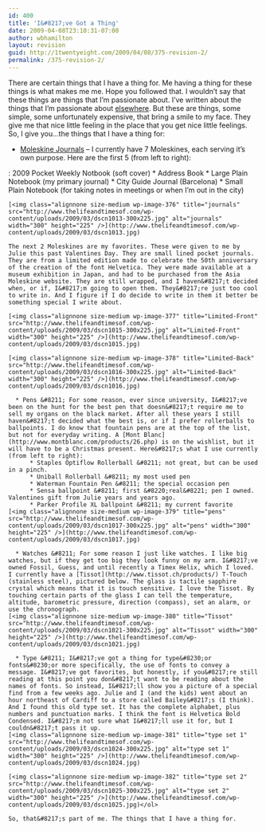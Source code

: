 ```yaml
---
id: 400
title: 'I&#8217;ve Got a Thing'
date: 2009-04-08T23:10:31-07:00
author: wbhamilton
layout: revision
guid: http://1twentyeight.com/2009/04/08/375-revision-2/
permalink: /375-revision-2/
---
```

There are certain things that I have a thing for. Me having a thing for these things is what makes me me. Hope you followed that. I wouldn&#8217;t say that these things are things that I&#8217;m passionate about. I&#8217;ve written about the things that I&#8217;m passionate about [elsewhere](http://www.thelifeandtimesof.com/2008/12/31/the-obligatory-new-years-post/). But these are things, some simple, some unfortunately expensive, that bring a smile to my face. They give me that nice little feeling in the place that you get nice little feelings. So, I give you&#8230;the things that I have a thing for:

  * [Moleskine Journals](http://www.moleskine.com/) &#8211; I currently have 7 Moleskines, each serving it&#8217;s own purpose. Here are the first 5 (from left to right): </ul> 
    :   2009 Pocket Weekly Notbook (soft cover)
          * Address Book
          * Large Plain Notebook (my primary journal)
          * City Guide Journal (Barcelona)
          * Small Plain Notebook (for taking notes in meetings or when I&#8217;m out in the city)</ul> </li> 
        
        [<img class="alignnone size-medium wp-image-376" title="journals" src="http://www.thelifeandtimesof.com/wp-content/uploads/2009/03/dscn1013-300x225.jpg" alt="journals" width="300" height="225" />](http://www.thelifeandtimesof.com/wp-content/uploads/2009/03/dscn1013.jpg)
        
        The next 2 Moleskines are my favorites. These were given to me by Julie this past Valentines Day. They are small lined pocket journals. They are from a limited edition made to celebrate the 50th anniversary of the creation of the font Helvetica. They were made available at a museum exhibition in Japan, and had to be purchased from the Asia Moleskine website. They are still wrapped, and I haven&#8217;t decided when, or if, I&#8217;m going to open them. They&#8217;re just too cool to write in. And I figure if I do decide to write in them it better be something special I write about.
        
        [<img class="alignnone size-medium wp-image-377" title="Limited-Front" src="http://www.thelifeandtimesof.com/wp-content/uploads/2009/03/dscn1015-300x225.jpg" alt="Limited-Front" width="300" height="225" />](http://www.thelifeandtimesof.com/wp-content/uploads/2009/03/dscn1015.jpg)
        
        [<img class="alignnone size-medium wp-image-378" title="Limited-Back" src="http://www.thelifeandtimesof.com/wp-content/uploads/2009/03/dscn1016-300x225.jpg" alt="Limited-Back" width="300" height="225" />](http://www.thelifeandtimesof.com/wp-content/uploads/2009/03/dscn1016.jpg)
        
          * Pens &#8211; For some reason, ever since university, I&#8217;ve been on the hunt for the best pen that doesn&#8217;t require me to sell my organs on the black market. After all these years I still haven&#8217;t decided what the best is, or if I prefer rollerballs to ballpoints. I do know that fountain pens are at the top of the list, but not for everyday writing. A [Mont Blanc](http://www.montblanc.com/products/26.php) is on the wishlist, but it will have to be a Christmas present. Here&#8217;s what I use currently (from left to right): 
              * Staples Optiflow Rollerball &#8211; not great, but can be used in a pinch.
              * Uniball Rollerball &#8211; my most used pen
              * Waterman Fountain Pen &#8211; the special occasion pen
              * Sensa ballpoint &#8211; first &#8220;real&#8221; pen I owned. Valentines gift from Julie years and years ago.
              * Parker Profile XL ballpoint &#8211; my current favorite
        [<img class="alignnone size-medium wp-image-379" title="pens" src="http://www.thelifeandtimesof.com/wp-content/uploads/2009/03/dscn1017-300x225.jpg" alt="pens" width="300" height="225" />](http://www.thelifeandtimesof.com/wp-content/uploads/2009/03/dscn1017.jpg)
        
          * Watches &#8211; For some reason I just like watches. I like big watches, but if they get too big they look funny on my arm. I&#8217;ve owned Fossil, Guess, and until recently a Timex Helix, which I loved. I currently have a [Tissot](http://www.tissot.ch/products/) T-Touch (stainless steel), pictured below. The glass is tactile sapphire crystal which means that it is touch sensitive. I love the Tissot. By touching certain parts of the glass I can tell the temperature, altitude, barometric pressure, direction (compass), set an alarm, or use the chronograph.
        [<img class="alignnone size-medium wp-image-380" title="Tissot" src="http://www.thelifeandtimesof.com/wp-content/uploads/2009/03/dscn1021-300x225.jpg" alt="Tissot" width="300" height="225" />](http://www.thelifeandtimesof.com/wp-content/uploads/2009/03/dscn1021.jpg)
        
          * Type &#8211; I&#8217;ve got a thing for type&#8230;or fonts&#8230;or more specifically, the use of fonts to convey a message. I&#8217;ve got favorites, but honestly, if you&#8217;re still reading at this point you don&#8217;t want to be reading about the names of fonts. So instead, I&#8217;ll show you a picture of a special find from a few weeks ago. Julie and I (and the kids) went about an hour northeast of Cardiff to a store called Bailey&#8217;s (I think). And I found this old type set. It has the complete alphabet, plus numbers and punctuation marks. I think the font is Helvetica Bold Condensed. I&#8217;m not sure what I&#8217;ll use it for, but I couldn&#8217;t pass it up.
        [<img class="alignnone size-medium wp-image-381" title="type set 1" src="http://www.thelifeandtimesof.com/wp-content/uploads/2009/03/dscn1024-300x225.jpg" alt="type set 1" width="300" height="225" />](http://www.thelifeandtimesof.com/wp-content/uploads/2009/03/dscn1024.jpg)
        
        [<img class="alignnone size-medium wp-image-382" title="type set 2" src="http://www.thelifeandtimesof.com/wp-content/uploads/2009/03/dscn1025-300x225.jpg" alt="type set 2" width="300" height="225" />](http://www.thelifeandtimesof.com/wp-content/uploads/2009/03/dscn1025.jpg)</ol> 
        
        So, that&#8217;s part of me. The things that I have a thing for.